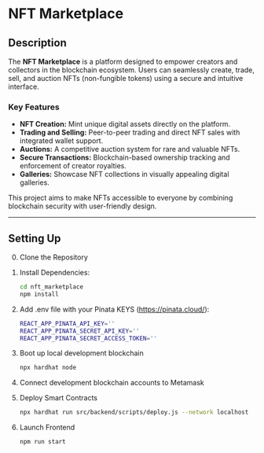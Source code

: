 # NFT Marketplace

## **Description**  
The **NFT Marketplace** is a platform designed to empower creators and collectors in the blockchain ecosystem. Users can seamlessly create, trade, sell, and auction NFTs (non-fungible tokens) using a secure and intuitive interface.  

### **Key Features**  
- **NFT Creation:** Mint unique digital assets directly on the platform.  
- **Trading and Selling:** Peer-to-peer trading and direct NFT sales with integrated wallet support.  
- **Auctions:** A competitive auction system for rare and valuable NFTs.  
- **Secure Transactions:** Blockchain-based ownership tracking and enforcement of creator royalties.  
- **Galleries:** Showcase NFT collections in visually appealing digital galleries.  

This project aims to make NFTs accessible to everyone by combining blockchain security with user-friendly design.  

---

## Setting Up
0. Clone the Repository

1. Install Dependencies:

    ```bash
    cd nft_marketplace
    npm install

2. Add .env file with your Pinata KEYS (https://pinata.cloud/):

    ```bash
    REACT_APP_PINATA_API_KEY=''
    REACT_APP_PINATA_SECRET_API_KEY=''
    REACT_APP_PINATA_SECRET_ACCESS_TOKEN=''

3. Boot up local development blockchain
    ```bash
    npx hardhat node

4. Connect development blockchain accounts to Metamask

5. Deploy Smart Contracts

    ```bash
    npx hardhat run src/backend/scripts/deploy.js --network localhost

6. Launch Frontend

    ```bash
    npm run start
